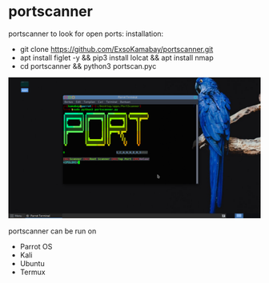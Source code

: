 # portscanner
portscanner to look for open ports:
installation:
- git clone https://github.com/ExsoKamabay/portscanner.git
- apt install figlet -y && pip3 install lolcat && apt install nmap
- cd portscanner && python3 portscan.pyc

![Screenshot](screen.png)

portscanner can be run on
- Parrot OS
- Kali
- Ubuntu
- Termux

